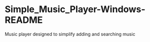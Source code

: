 Simple_Music_Player-Windows- README
====================

Music player designed to simplify adding and searching music